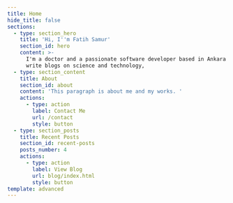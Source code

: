 ```yaml
---
title: Home
hide_title: false
sections:
  - type: section_hero
    title: 'Hi, I''m Fatih Samur'
    section_id: hero
    content: >-
      I'm a doctor and a passionate software developer based in Ankara Turkey. I
      write blogs on science and technology, 
  - type: section_content
    title: About
    section_id: about
    content: 'This paragraph is about me and my works. '
    actions:
      - type: action
        label: Contact Me
        url: /contact
        style: button
  - type: section_posts
    title: Recent Posts
    section_id: recent-posts
    posts_number: 4
    actions:
      - type: action
        label: View Blog
        url: blog/index.html
        style: button
template: advanced
---
```

